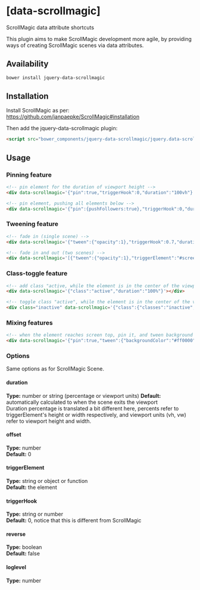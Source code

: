 # [data-scrollmagic]
ScrollMagic data attribute shortcuts

This plugin aims to make ScrollMagic development more agile, by providing ways of creating ScrollMagic scenes via data attributes.

## Availability

```bash
bower install jquery-data-scrollmagic
```

## Installation

Install ScrollMagic as per: https://github.com/janpaepke/ScrollMagic#installation

Then add the jquery-data-scrollmagic plugin:

```html
<script src="bower_components/jquery-data-scrollmagic/jquery.data-scrollmagic.min.js"></script>
```

## Usage

### Pinning feature

```html
<!-- pin element for the duration of viewport height -->
<div data-scrollmagic='{"pin":true,"triggerHook":0,"duration":"100vh"}'></div>

<!-- pin element, pushing all elements below -->
<div data-scrollmagic='{"pin":{pushFollowers:true},"triggerHook":0,"duration":"100vh"}'></div>
```

### Tweening feature

```html
<!-- fade in (single scene) -->
<div data-scrollmagic='{"tween":{"opacity":1},"triggerHook":0.7,"duration":"75vh"}'></div>

<!-- fade in and out (two scenes) -->
<div data-scrollmagic='[{"tween":{"opacity":1},"triggerElement":"#screen-text-1","triggerHook":0.25,"duration":150},{"tween":{"opacity":0},"triggerElement":"#screen-text-2","triggerHook":1,"duration":150}]'></div>
```

### Class-toggle feature

```html
<!-- add class "active, while the element is in the center of the viewport" -->
<div data-scrollmagic='{"class":"active","duration":"100%"}'></div>

<!-- toggle class "active", while the element is in the center of the viewport -->
<div class="inactive" data-scrollmagic='{"class":{"classes":"inactive","toggle":true},"duration":"100%"}'></div>
```

### Mixing features

```html
<!-- when the element reaches screen top, pin it, and tween background color to red, for the duration of viewport height -->
<div data-scrollmagic='{"pin":true,"tween":{"backgroundColor":"#ff0000"},"class":"pinned","triggerHook":0,"duration":"100vh"}'></div>
```

### Options

Same options as for ScrollMagic Scene.

#### duration
**Type:** number or string (percentage or viewport units) 
**Default:** automatically calculated to when the scene exits the viewport  
Duration percentage is translated a bit different here, percents refer to triggerElement's height or width respectively, and viewport units (vh, vw) refer to viewport height and width.

#### offset
**Type:** number  
**Default:** 0

#### triggerElement
**Type:** string or object or function  
**Default:** the element

#### triggerHook
**Type:** string or number  
**Default:** 0, notice that this is different from ScrollMagic

#### reverse
**Type:** boolean  
**Default:** false

#### loglevel
**Type:** number
